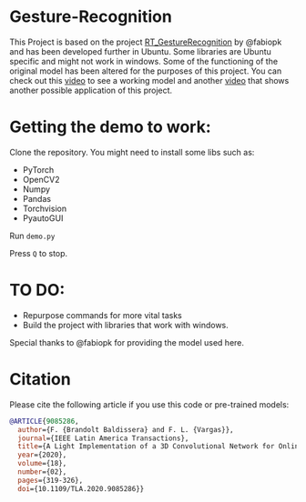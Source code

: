 # Gesture-Recognition

This Project is based on the project [RT_GestureRecognition](https://github.com/fabiopk/RT_GestureRecognition) by @fabiopk and has been developed further in Ubuntu. Some libraries are Ubuntu specific and might not work in windows. Some of the functioning of the original model has been altered for the purposes of this project. You can check out this [video](https://youtu.be/5vxY9YvVFOA) to see a working model and another [video](https://youtu.be/QeCFtiAfA1o) that shows another possible application of this project.

# Getting the demo to work:

Clone the repository.
You might need to install some libs such as:

- PyTorch
- OpenCV2
- Numpy
- Pandas
- Torchvision
- PyautoGUI

Run `demo.py`

Press `Q` to stop.

# TO DO:

- Repurpose commands for more vital tasks
- Build the project with libraries that work with windows.

Special thanks to @fabiopk for providing the model used here.

# Citation

Please cite the following article if you use this code or pre-trained models:

```bibtex
@ARTICLE{9085286,
  author={F. {Brandolt Baldissera} and F. L. {Vargas}},
  journal={IEEE Latin America Transactions}, 
  title={A Light Implementation of a 3D Convolutional Network for Online Gesture Recognition}, 
  year={2020},
  volume={18},
  number={02},
  pages={319-326},
  doi={10.1109/TLA.2020.9085286}}
```
